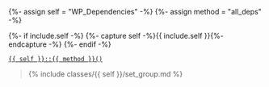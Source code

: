 {%- assign self = "WP_Dependencies" -%}
{%- assign method = "all_deps" -%}

{%- if include.self -%}
  {%- capture self -%}{{ include.self }}{%- endcapture -%}
{%- endif -%}

<p><code><a href="https://developer.wordpress.org/reference/classes/{{ self | downcase }}/{{ method | downcase }}/">{{ self }}::{{ method }}()</a></code></p>

<blockquote>

{% include classes/{{ self }}/set_group.md %}

</blockquote>
